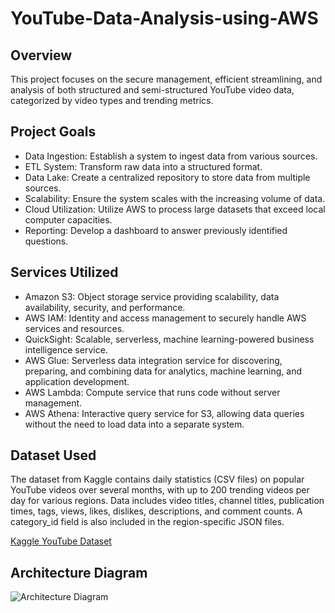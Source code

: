 # YouTube-Data-Analysis-using-AWS
## Overview
This project focuses on the secure management, efficient streamlining, and analysis of both structured and semi-structured YouTube video data, categorized by video types and trending metrics.

## Project Goals
- Data Ingestion: Establish a system to ingest data from various sources.
- ETL System: Transform raw data into a structured format.
- Data Lake: Create a centralized repository to store data from multiple sources.
- Scalability: Ensure the system scales with the increasing volume of data.
- Cloud Utilization: Utilize AWS to process large datasets that exceed local computer capacities.
- Reporting: Develop a dashboard to answer previously identified questions.

## Services Utilized
- Amazon S3: Object storage service providing scalability, data availability, security, and performance.
- AWS IAM: Identity and access management to securely handle AWS services and resources.
- QuickSight: Scalable, serverless, machine learning-powered business intelligence service.
- AWS Glue: Serverless data integration service for discovering, preparing, and combining data for analytics, machine learning, and application development.
- AWS Lambda: Compute service that runs code without server management.
- AWS Athena: Interactive query service for S3, allowing data queries without the need to load data into a separate system.

## Dataset Used
The dataset from Kaggle contains daily statistics (CSV files) on popular YouTube videos over several months, with up to 200 trending videos per day for various regions. Data includes video titles, channel titles, publication times, tags, views, likes, dislikes, descriptions, and comment counts. A category_id field is also included in the region-specific JSON files.

[Kaggle YouTube Dataset](https://www.kaggle.com/datasets/datasnaek/youtube-new)

## Architecture Diagram
![Architecture Diagram](https://github.com/viraj473/Kaggle-YouTube-Data-Analysis/blob/main/Architecure.jpg)
